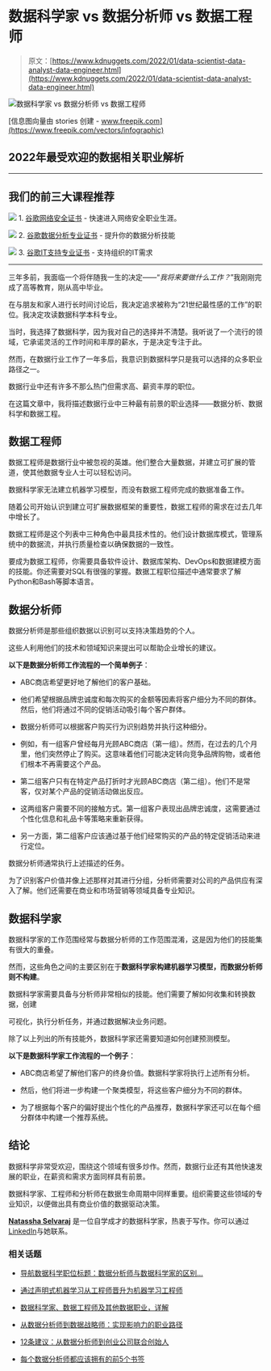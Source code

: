 # 数据科学家 vs 数据分析师 vs 数据工程师

> 原文：[https://www.kdnuggets.com/2022/01/data-scientist-data-analyst-data-engineer.html](https://www.kdnuggets.com/2022/01/data-scientist-data-analyst-data-engineer.html)

![数据科学家 vs 数据分析师 vs 数据工程师](../Images/2b70d7273dadcb865e909453e0b80d20.png)

[信息图向量由 stories 创建 - www.freepik.com](https://www.freepik.com/vectors/infographic)

## 2022年最受欢迎的数据相关职业解析

* * *

## 我们的前三大课程推荐

![](../Images/0244c01ba9267c002ef39d4907e0b8fb.png) 1\. [谷歌网络安全证书](https://www.kdnuggets.com/google-cybersecurity) - 快速进入网络安全职业生涯。

![](../Images/e225c49c3c91745821c8c0368bf04711.png) 2\. [谷歌数据分析专业证书](https://www.kdnuggets.com/google-data-analytics) - 提升你的数据分析技能

![](../Images/0244c01ba9267c002ef39d4907e0b8fb.png) 3\. [谷歌IT支持专业证书](https://www.kdnuggets.com/google-itsupport) - 支持组织的IT需求

* * *

三年多前，我面临一个将伴随我一生的决定——“*我将来要做什么工作？*”我刚刚完成了高等教育，刚从高中毕业。

在与朋友和家人进行长时间讨论后，我决定追求被称为“21世纪最性感的工作”的职位。我决定攻读数据科学本科专业。

当时，我选择了数据科学，因为我对自己的选择并不清楚。我听说了一个流行的领域，它承诺灵活的工作时间和丰厚的薪水，于是决定专注于此。

然而，在数据行业工作了一年多后，我意识到数据科学只是我可以选择的众多职业路径之一。

数据行业中还有许多不那么热门但需求高、薪资丰厚的职位。

在这篇文章中，我将描述数据行业中三种最有前景的职业选择——数据分析、数据科学和数据工程。

## **数据工程师**

数据工程师是数据行业中被忽视的英雄。他们整合大量数据，并建立可扩展的管道，使其他数据专业人士可以轻松访问。

数据科学家无法建立机器学习模型，而没有数据工程师完成的数据准备工作。

随着公司开始认识到建立可扩展数据框架的重要性，数据工程师的需求在过去几年中增长了。

数据工程师是这个列表中三种角色中最具技术性的。他们设计数据库模式，管理系统中的数据流，并执行质量检查以确保数据的一致性。

要成为数据工程师，你需要具备软件设计、数据库架构、DevOps和数据建模方面的技能。你还需要对SQL有很强的掌握。数据工程职位描述中通常要求了解Python和Bash等脚本语言。

## **数据分析师**

数据分析师是那些组织数据以识别可以支持决策趋势的个人。

这些人利用他们的技术和领域知识来提出可以帮助企业增长的建议。

**以下是数据分析师工作流程的一个简单例子**：

+   ABC商店希望更好地了解他们的客户基础。

+   他们希望根据品牌忠诚度和每次购买的金额等因素将客户细分为不同的群体。然后，他们将通过不同的促销活动吸引每个客户群体。

+   数据分析师可以根据客户购买行为识别趋势并执行这种细分。

+   例如，有一组客户曾经每月光顾ABC商店（第一组）。然而，在过去的几个月里，他们突然停止了购买。这意味着他们可能决定转向竞争品牌购物，或者他们根本不再需要这个产品。

+   第二组客户只有在特定产品打折时才光顾ABC商店（第二组）。他们不是常客，仅对某个产品的促销活动做出反应。

+   这两组客户需要不同的接触方式。第一组客户表现出品牌忠诚度，这需要通过个性化信息和礼品卡等策略来重新获得。

+   另一方面，第二组客户应该通过基于他们经常购买的产品的特定促销活动来进行定位。

数据分析师通常执行上述描述的任务。

为了识别客户价值并像上述那样对其进行分组，分析师需要对公司的产品供应有深入了解。他们还需要在商业和市场营销等领域具备专业知识。

## **数据科学家**

数据科学家的工作范围经常与数据分析师的工作范围混淆，这是因为他们的技能集有很大的重叠。

然而，这些角色之间的主要区别在于**数据科学家构建机器学习模型，而数据分析师则不构建**。

数据科学家需要具备与分析师非常相似的技能。他们需要了解如何收集和转换数据，创建

可视化，执行分析任务，并通过数据解决业务问题。

除了以上列出的所有技能外，数据科学家还需要知道如何创建预测模型。

**以下是数据科学家工作流程的一个例子**：

+   ABC商店希望了解他们客户的终身价值。数据科学家将执行上述所有分析。

+   然后，他们将进一步构建一个聚类模型，将这些客户细分为不同的群体。

+   为了根据每个客户的偏好提出个性化的产品推荐，数据科学家还可以在每个细分群体中构建一个推荐系统。

## 结论

数据科学非常受欢迎，围绕这个领域有很多炒作。然而，数据行业还有其他快速发展的职业，在薪资和需求方面同样具有前景。

数据科学家、工程师和分析师在数据生命周期中同样重要。组织需要这些领域的专业知识，以便做出具有商业价值的数据驱动决策。

**[Natassha Selvaraj](https://www.natasshaselvaraj.com/)** 是一位自学成才的数据科学家，热衷于写作。你可以通过[LinkedIn](https://www.linkedin.com/in/natassha-selvaraj-33430717a/)与她联系。

### 相关话题

+   [导航数据科学职位标题：数据分析师与数据科学家的区别…](https://www.kdnuggets.com/navigating-data-science-job-titles-data-analyst-vs-data-scientist-vs-data-engineer)

+   [通过声明式机器学习从工程师晋升为机器学习工程师](https://www.kdnuggets.com/2023/05/predibase-go-engineer-ml-engineer-declarative-ml.html)

+   [数据科学家、数据工程师及其他数据职业，详解](https://www.kdnuggets.com/2021/05/data-scientist-data-engineer-data-careers-explained.html)

+   [从数据分析师到数据战略师：实现影响力的职业路径](https://www.kdnuggets.com/2023/05/data-analyst-data-strategist-career-path-making-impact.html)

+   [12条建议：从数据分析师到创业公司联合创始人](https://www.kdnuggets.com/2021/12/12-tips-data-analyst-to-co-founder.html)

+   [每个数据分析师都应该拥有的前5个书签](https://www.kdnuggets.com/2022/09/top-5-bookmarks-every-data-analyst.html)
